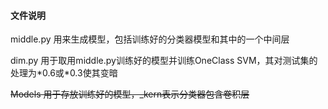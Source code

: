 #### 文件说明

middle.py 用来生成模型，包括训练好的分类器模型和其中的一个中间层

dim.py 用于取用middle.py训练好的模型并训练OneClass SVM，其对测试集的处理为\*0.6或\*0.3使其变暗

~~Models 用于存放训练好的模型，_kern表示分类器包含卷积层~~

